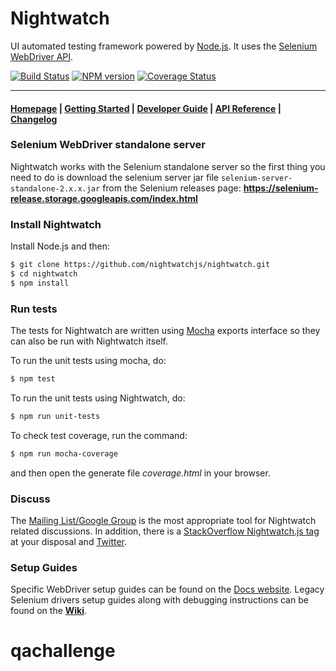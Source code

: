 # Nightwatch

UI automated testing framework powered by [Node.js](http://nodejs.org/). It uses the [Selenium WebDriver API](https://github.com/SeleniumHQ/selenium/wiki/JsonWireProtocol).

[![Build Status](https://travis-ci.org/nightwatchjs/nightwatch.svg?branch=master)](https://travis-ci.org/nightwatchjs/nightwatch) [![NPM version](https://badge.fury.io/js/nightwatch.png)](http://badge.fury.io/js/nightwatch) [![Coverage Status](https://coveralls.io/repos/nightwatchjs/nightwatch/badge.svg?branch=master&service=github)](https://coveralls.io/github/nightwatchjs/nightwatch?branch=master)

***

#### [Homepage](http://nightwatchjs.org) | [Getting Started](http://nightwatchjs.org/getingstarted) | [Developer Guide](http://nightwatchjs.org/guide) | [API Reference](http://nightwatchjs.org/api) | [Changelog](https://github.com/nightwatchjs/nightwatch/releases)

### Selenium WebDriver standalone server
Nightwatch works with the Selenium standalone server so the first thing you need to do is download the selenium server jar file `selenium-server-standalone-2.x.x.jar` from the Selenium releases page:
**https://selenium-release.storage.googleapis.com/index.html**

### Install Nightwatch

Install Node.js and then:
```sh
$ git clone https://github.com/nightwatchjs/nightwatch.git
$ cd nightwatch
$ npm install
```

### Run tests
The tests for Nightwatch are written using [Mocha](http://mochajs.org/) exports interface so they can also be run with Nightwatch itself.

To run the unit tests using mocha, do:

```sh
$ npm test
```

To run the unit tests using Nightwatch, do:

```sh
$ npm run unit-tests
```

To check test coverage, run the command:

```sh
$ npm run mocha-coverage
```
and then open the generate file _coverage.html_ in your browser.

### Discuss
The [Mailing List/Google Group](https://groups.google.com/forum/#!forum/nightwatchjs) is the most appropriate tool for Nightwatch related discussions. In addition, there is a [StackOverflow Nightwatch.js tag](http://stackoverflow.com/questions/tagged/nightwatch.js) at your disposal and [Twitter](https://twitter.com/nightwatchjs).

### Setup Guides
Specific WebDriver setup guides can be found on the [Docs website](http://nightwatchjs.org/getingstarted#browser-drivers-setup). 
Legacy Selenium drivers setup guides along with debugging instructions can be found on the [**Wiki**](https://github.com/nightwatchjs/nightwatch/wiki).

# qachallenge
